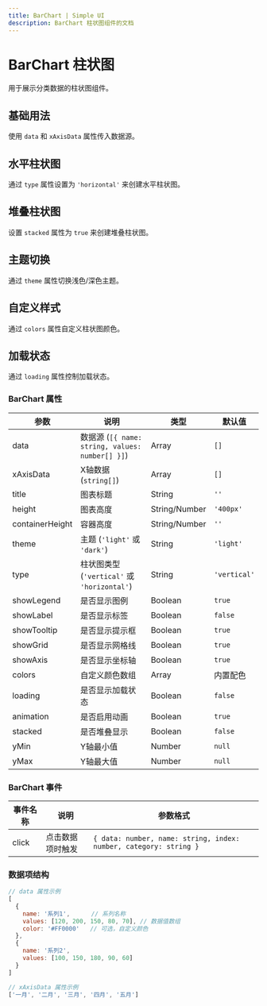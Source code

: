 ```yaml
---
title: BarChart | Simple UI
description: BarChart 柱状图组件的文档
---
```


# BarChart 柱状图
用于展示分类数据的柱状图组件。

## 基础用法
使用 `data` 和 `xAxisData` 属性传入数据源。

<preview path="../demo/BarChart/Basic.vue" title="基础柱状图" description="BarChart 组件的基础用法"></preview>

## 水平柱状图
通过 `type` 属性设置为 `'horizontal'` 来创建水平柱状图。

<preview path="../demo/BarChart/Horizontal.vue" title="水平柱状图" description="水平柱状图的展示效果"></preview>

## 堆叠柱状图
设置 `stacked` 属性为 `true` 来创建堆叠柱状图。

<preview path="../demo/BarChart/Stacked.vue" title="堆叠柱状图" description="堆叠柱状图的展示效果"></preview>

## 主题切换
通过 `theme` 属性切换浅色/深色主题。

<preview path="../demo/BarChart/Theme.vue" title="主题切换" description="柱状图的浅色/深色主题效果"></preview>

## 自定义样式
通过 `colors` 属性自定义柱状图颜色。

<preview path="../demo/BarChart/CustomColors.vue" title="自定义颜色" description="自定义柱状图颜色的效果"></preview>

## 加载状态
通过 `loading` 属性控制加载状态。

<preview path="../demo/BarChart/Loading.vue" title="加载状态" description="柱状图加载中的效果"></preview>

### BarChart 属性

| 参数           | 说明                                                                 | 类型                         | 默认值        |
|----------------|----------------------------------------------------------------------|-----------------------------|---------------|
| data          | 数据源 (`[{ name: string, values: number[] }]`)                      | Array                      | `[]`          |
| xAxisData     | X轴数据 (`string[]`)                                                 | Array                      | `[]`          |
| title         | 图表标题                                                             | String                     | `''`          |
| height        | 图表高度                                                             | String/Number              | `'400px'`     |
| containerHeight | 容器高度                                                           | String/Number              | `''`          |
| theme         | 主题 (`'light'` 或 `'dark'`)                                         | String                     | `'light'`     |
| type          | 柱状图类型 (`'vertical'` 或 `'horizontal'`)                           | String                     | `'vertical'` |
| showLegend    | 是否显示图例                                                         | Boolean                    | `true`        |
| showLabel     | 是否显示标签                                                         | Boolean                    | `false`       |
| showTooltip   | 是否显示提示框                                                       | Boolean                    | `true`        |
| showGrid      | 是否显示网格线                                                       | Boolean                    | `true`        |
| showAxis      | 是否显示坐标轴                                                       | Boolean                    | `true`        |
| colors        | 自定义颜色数组                                                       | Array                      | 内置配色      |
| loading       | 是否显示加载状态                                                     | Boolean                    | `false`       |
| animation     | 是否启用动画                                                         | Boolean                    | `true`        |
| stacked       | 是否堆叠显示                                                         | Boolean                    | `false`       |
| yMin          | Y轴最小值                                                           | Number                     | `null`        |
| yMax          | Y轴最大值                                                           | Number                     | `null`        |

### BarChart 事件

| 事件名称         | 说明                 | 参数格式                                   |
|------------------|----------------------|--------------------------------------------|
| click            | 点击数据项时触发      | `{ data: number, name: string, index: number, category: string }` |

### 数据项结构
```javascript
// data 属性示例
[
  {
    name: '系列1',      // 系列名称
    values: [120, 200, 150, 80, 70], // 数据值数组
    color: '#FF0000'   // 可选，自定义颜色
  },
  {
    name: '系列2',
    values: [100, 150, 180, 90, 60]
  }
]

// xAxisData 属性示例
['一月', '二月', '三月', '四月', '五月']
